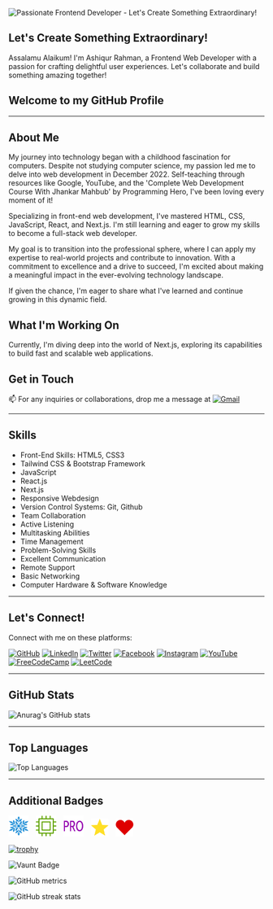 ![Passionate Frontend Developer - Let's Create Something Extraordinary!](https://media.licdn.com/dms/image/D5616AQGRQ-0SH5_A-Q/profile-displaybackgroundimage-shrink_350_1400/0/1707310764519?e=1719446400&v=beta&t=200Z1nW9WOmF9MLHzMFWcrsII2t84_Psh3C-fu_Jzvk)


## Let's Create Something Extraordinary!

Assalamu Alaikum! I'm Ashiqur Rahman, a Frontend Web Developer with a passion for crafting delightful user experiences. Let's collaborate and build something amazing together!


## Welcome to my GitHub Profile

---

## About Me

My journey into technology began with a childhood fascination for computers. Despite not studying computer science, my passion led me to delve into web development in December 2022. Self-teaching through resources like Google, YouTube, and the 'Complete Web Development Course With Jhankar Mahbub' by Programming Hero, I've been loving every moment of it!

Specializing in front-end web development, I've mastered HTML, CSS, JavaScript, React, and Next.js. I'm still learning and eager to grow my skills to become a full-stack web developer.

My goal is to transition into the professional sphere, where I can apply my expertise to real-world projects and contribute to innovation. With a commitment to excellence and a drive to succeed, I'm excited about making a meaningful impact in the ever-evolving technology landscape.

If given the chance, I'm eager to share what I've learned and continue growing in this dynamic field.

## What I'm Working On

Currently, I'm diving deep into the world of Next.js, exploring its capabilities to build fast and scalable web applications.



## Get in Touch

📫 For any inquiries or collaborations, drop me a message at [![Gmail](https://img.shields.io/badge/Gmail%20-%20Ashiqur%20Rahman-blue?style=flat-square&logo=gmail)](mailto:ashiqurrahman2279@gmail.com)




---

## Skills

- Front-End Skills: HTML5, CSS3
- Tailwind CSS & Bootstrap Framework
- JavaScript
- React.js
- Next.js
- Responsive Webdesign
- Version Control Systems: Git, Github
- Team Collaboration
- Active Listening
- Multitasking Abilities
- Time Management
- Problem-Solving Skills
- Excellent Communication
- Remote Support
- Basic Networking
- Computer Hardware & Software Knowledge



---


## Let's Connect!

Connect with me on these platforms:

[![GitHub](https://img.shields.io/badge/GitHub-%20Ashiqur%20Rahman-blue?style=flat-square&logo=github)](https://github.com/ashiqur2279)
[![LinkedIn](https://img.shields.io/badge/LinkedIn-%20Ashiqur%20Rahman-blue?style=flat-square&logo=linkedin)](https://www.linkedin.com/in/ashiqur2279/)
[![Twitter](https://img.shields.io/badge/Twitter-%20Ashiqur%20Rahman-blue?style=flat-square&logo=twitter)](https://twitter.com/ashiqur2279)
[![Facebook](https://img.shields.io/badge/Facebook-%20Ashiqur%20Rahman-blue?style=flat-square&logo=facebook)](https://www.facebook.com/ashiqur2279)
[![Instagram](https://img.shields.io/badge/Instagram-%20Ashiqur%20Rahman-blue?style=flat-square&logo=instagram)](https://www.instagram.com/ashiqur2279/)
[![YouTube](https://img.shields.io/badge/YouTube-%20Ashiqur%20Rahman-red?style=flat-square&logo=youtube)](https://www.youtube.com/@Ashiqur2279)
[![FreeCodeCamp](https://img.shields.io/badge/FreeCodeCamp-%20Ashiqur%20Rahman-blue?style=flat-square&logo=freecodecamp)](https://www.freecodecamp.org/Ashiqur2279)
[![LeetCode](https://img.shields.io/badge/LeetCode-%20Ashiqur%20Rahman-orange?style=flat-square&logo=leetcode)](https://leetcode.com/ashiqur2279/)



---

## GitHub Stats


![Anurag's GitHub stats](https://github-readme-stats.vercel.app/api?username=ashiqur2279&show_icons=true&theme=tokyonight)

---

## Top Languages

![Top Languages](https://github-readme-stats.vercel.app/api/top-langs/?username=ashiqur2279&show_icons=true&theme=tokyonight)

---

## Additional Badges

<a href='https://archiveprogram.github.com/'><img src='https://raw.githubusercontent.com/acervenky/animated-github-badges/master/assets/acbadge.gif' width='40' height='40'></a> <a href='https://docs.github.com/en/developers'><img src='https://raw.githubusercontent.com/acervenky/animated-github-badges/master/assets/devbadge.gif' width='40' height='40'></a> <a href='https://github.com/pricing'><img src='https://raw.githubusercontent.com/acervenky/animated-github-badges/master/assets/pro.gif' width='40' height='40'></a> <a href='https://stars.github.com/'><img src='https://raw.githubusercontent.com/acervenky/animated-github-badges/master/assets/starbadge.gif' width='35' height='35'></a> <a href='https://docs.github.com/en/github/supporting-the-open-source-community-with-github-sponsors'><img src='https://raw.githubusercontent.com/acervenky/animated-github-badges/master/assets/sponsorbadge.gif' width='35' height='35'></a>

[![trophy](https://github-profile-trophy.vercel.app/?username=ashiqur2279&show_icons=true&theme=tokyonight)](https://github.com/ryo-ma/github-profile-trophy)

![Vaunt Badge](https://api.vaunt.dev/v1/github/entities/ashiqur2279/contributions?format=svg&private=false)  

![GitHub metrics](https://metrics.lecoq.io/ashiqur2279&show_icons=true&theme=tokyonight)  

![GitHub streak stats](https://streak-stats.demolab.com/?user=ashiqur2279&show_icons=true&theme=tokyonight)  


